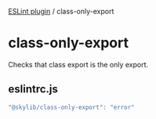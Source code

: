 [ESLint plugin](index.md) / class-only-export

# class-only-export

Checks that class export is the only export.

## eslintrc.js

```ts
"@skylib/class-only-export": "error"
```
